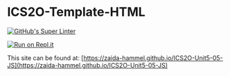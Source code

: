 # ICS2O-Template-HTML

[![GitHub's Super Linter](https://github.com/zaida-hammel/ICS2O-Unit5-05-JSworkflows/GitHub's%20Super%20Linter/badge.svg)](https://github.com/zaida-hammel/ICS2O-Unit5-05-JS/actions)

[![Run on Repl.it](https://repl.it/badge/github/zaida-hammel/ICS2O-Unit5-05-JS)](https://repl.it/github/zaida-hammel/ICS2O-Unit5-05-JS)

This site can be found at: [https://zaida-hammel.github.io/ICS2O-Unit5-05-JS](https://zaida-hammel.github.io/ICS2O-Unit5-05-JS)

